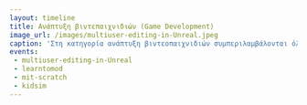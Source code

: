 ```yaml
---
layout: timeline 
title: Ανάπτυξη βιντεπαιχνιδιών (Game Development)
image_url: /images/multiuser-editing-in-Unreal.jpeg
caption: 'Στη κατηγορία ανάπτυξη βιντεοπαιχνιδιών συμπεριλαμβάλονται όλα τα προγράμματα τα οποία μπορούν να κατασκευάσουν βιντεοπαιχνίδια.' 
events:
 - multiuser-editing-in-Unreal
 - learntomod
 - mit-scratch
 - kidsim
---
```

